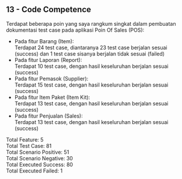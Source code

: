 ## 13 - Code Competence

Terdapat beberapa poin yang saya rangkum singkat dalam pembuatan dokumentasi test case pada aplikasi Poin Of Sales (POS): <br>
- Pada fitur Barang (Item): <br>
    Terdapat 24 test case, diantaranya 23 test case berjalan sesuai (success) dan 1 test case sisanya berjalan tidak sesuai (failed) <br>
- Pada fitur Laporan (Report): <br>
    Terdapat 10 test case, dengan hasil keseluruhan berjalan sesuai (success) <br>
- Pada fitur Pemasok (Supplier): <br>
    Terdapat 15 test case, dengan hasil keseluruhan berjalan sesuai (success) <br>
- Pada fitur Item Paket (Item Kit): <br>
    Terdapat 13 test case, dengan hasil keseluruhan berjalan sesuai (success) <br>
- Pada fitur Penjualan (Sales): <br>
    Terdapat 13 test case, dengan hasil keseluruhan berjalan sesuai (success) <br>

Total Feature: 5 <br>
Total Test Case: 81 <br>
Total Scenario Positive: 51 <br>
Total Scenario Negative: 30 <br>
Total Executed Success: 80 <br>
Total Executed Failed: 1 <br>
